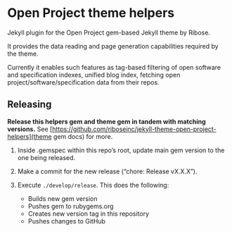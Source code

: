 # Open Project theme helpers

Jekyll plugin for the Open Project gem-based Jekyll theme by Ribose.

It provides the data reading and page generation capabilities
required by the theme.

Currently it enables such features as tag-based filtering
of open software and specification indexes, unified blog index,
fetching open project/software/specification data from their repos.

## Releasing

**Release this helpers gem and theme gem in tandem with matching versions.**
See [https://github.com/riboseinc/jekyll-theme-open-project-helpers](theme gem docs) for more.


1. Inside .gemspec within this repo’s root, update main gem version to the one being released.

2. Make a commit for the new release (“chore: Release vX.X.X”).

3. Execute `./develop/release`. This does the following:

   * Builds new gem version
   * Pushes gem to rubygems.org
   * Creates new version tag in this repository
   * Pushes changes to GitHub
